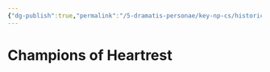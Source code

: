 ```yaml
---
{"dg-publish":true,"permalink":"/5-dramatis-personae/key-np-cs/historic-figures/champions-of-heartrest/champions-of-heartrest/","noteIcon":""}
---
```


# Champions of Heartrest

